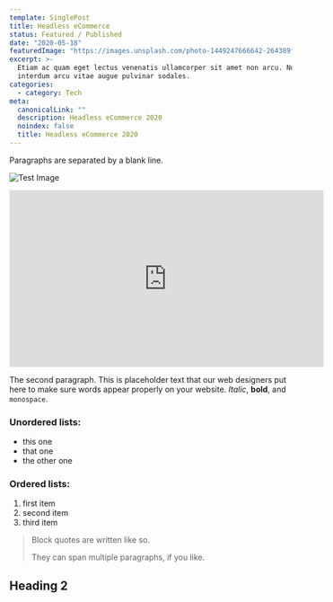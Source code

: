 ```yaml
---
template: SinglePost
title: Headless eCommerce
status: Featured / Published
date: "2020-05-18"
featuredImage: "https://images.unsplash.com/photo-1449247666642-264389f5f5b1?ixlib=rb-1.2.1&ixid=eyJhcHBfaWQiOjEyMDd9&auto=format&fit=crop&w=500&q=60"
excerpt: >-
  Etiam ac quam eget lectus venenatis ullamcorper sit amet non arcu. Nullam
  interdum arcu vitae augue pulvinar sodales.
categories:
  - category: Tech
meta:
  canonicalLink: ""
  description: Headless eCommerce 2020
  noindex: false
  title: Headless eCommerce 2020
---
```


Paragraphs are separated by a blank line.

![Test Image](https://ucarecdn.com/ac9898a0-413a-467b-95fa-0a9959c30710/)

<iframe width="560" height="315" src="https://www.youtube.com/embed/Id64silK_7M" frameborder="0" allow="accelerometer; autoplay; encrypted-media; gyroscope; picture-in-picture" allowfullscreen></iframe>

The second paragraph. This is placeholder text that our web designers put here to make sure words appear properly on your website. _Italic_, **bold**, and `monospace`.

### Unordered lists:

- this one
- that one
- the other one

### Ordered lists:

1. first item
2. second item
3. third item

> Block quotes are written like so.
>
> They can span multiple paragraphs,
> if you like.

## Heading 2
